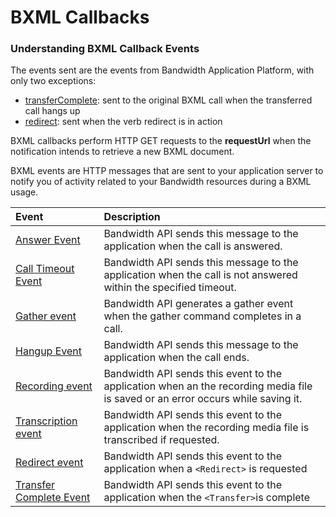 # BXML Callbacks

###  Understanding BXML Callback Events
The events sent are the events from Bandwidth Application Platform, with only two exceptions:

* [transferComplete](callBacks/transfer.md): sent to the original BXML call when the transferred call hangs up
* [redirect](callBacks/redirect.md): sent when the verb redirect is in action

BXML callbacks perform HTTP GET requests to the **requestUrl** when the notification intends to retrieve a new BXML document.

BXML events are HTTP messages that are sent to your application server to notify you of activity related to your Bandwidth resources during a BXML usage.

| Event                                             | Description                                                                                                                     |
|:--------------------------------------------------|:--------------------------------------------------------------------------------------------------------------------------------|
| [Answer Event](callBacks/answer.md)               | Bandwidth API sends this message to the application when the call is answered.                                                  |
| [Call Timeout Event](callBacks/callTimeout.md)    | Bandwidth API sends this message to the application when the call is not answered within the specified timeout.                 |
| [Gather event](callBacks/gather.md)               | Bandwidth API generates a gather event when the gather command completes in a call.                                             |
| [Hangup Event](callBacks/hangup.md)               | Bandwidth API sends this message to the application when the call ends.                                                         |
| [Recording event](callBacks/recording.md)         | Bandwidth API sends this event to the application when an the recording media file is saved or an error occurs while saving it. |
| [Transcription event](callBacks/transcription.md) | Bandwidth API sends this event to the application when the recording media file is transcribed if requested.                    |
| [Redirect event](callBacks/redirect.md)           | Bandwidth API sends this event to the application when a `<Redirect>` is requested                                              |
| [Transfer Complete Event](callBacks/transfer.md)  | Bandwidth API sends this event to the application when the `<Transfer>`is complete                                              |

